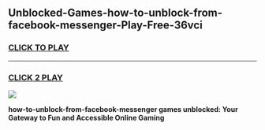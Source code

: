 
## Unblocked-Games-how-to-unblock-from-facebook-messenger-Play-Free-36vci
<h3>
<a href="https://premium76.site?title=how-to-unblock-from-facebook-messenger&ref=18A1">CLICK TO PLAY</a></h3>
<hr>

<h3>
<a href="https://premium76.site?title=how-to-unblock-from-facebook-messenger&ref=18A1">CLICK 2 PLAY</a>
  
</h3>

<a href="https://premium76.site?title=how-to-unblock-from-facebook-messenger&ref=18A1"><img src="https://clearcache.store/games.png"></a>


**how-to-unblock-from-facebook-messenger games unblocked: Your Gateway to Fun and Accessible Online Gaming**
